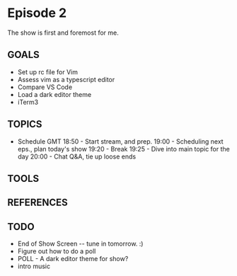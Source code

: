 # Episode 2

The show is first and foremost for me.  

## GOALS
* Set up rc file for Vim
* Assess vim as a typescript editor
* Compare VS Code
* Load a dark editor theme 
* iTerm3 


## TOPICS
* Schedule GMT
  18:50 - Start stream, and prep.
  19:00 - Scheduling next eps., plan today's show
  19:20 - Break
  19:25 - Dive into main topic for the day
  20:00 - Chat Q&A, tie up loose ends

## TOOLS



## REFERENCES


## TODO
* End of Show Screen -- tune in tomorrow. :)
* Figure out how to do a poll
* POLL - A dark editor theme for show?
* intro music
